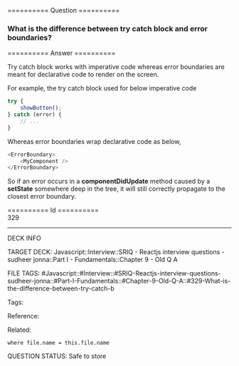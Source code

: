 ========== Question ==========  

### What is the difference between try catch block and error boundaries?  

========== Answer ==========  

Try catch block works with imperative code whereas error boundaries are meant for declarative code to render on the screen.

For example, the try catch block used for below imperative code

```javascript
try {
    showButton();
} catch (error) {
    // ...
}
```

Whereas error boundaries wrap declarative code as below,

```javascript
<ErrorBoundary>
    <MyComponent />
</ErrorBoundary>
```

So if an error occurs in a **componentDidUpdate** method caused by a **setState** somewhere deep in the tree, it will still correctly propagate to the closest error boundary.

========== Id ==========  
329

---

DECK INFO

TARGET DECK: Javascript::Interview::SRIQ - Reactjs interview questions - sudheer jonna::Part I - Fundamentals::Chapter 9 - Old Q A

FILE TAGS: #Javascript::#Interview::#SRIQ-Reactjs-interview-questions-sudheer-jonna::#Part-I-Fundamentals::#Chapter-9-Old-Q-A::#329-What-is-the-difference-between-try-catch-b

Tags:

Reference:

Related:

```dataview
where file.name = this.file.name
```

QUESTION STATUS: Safe to store
